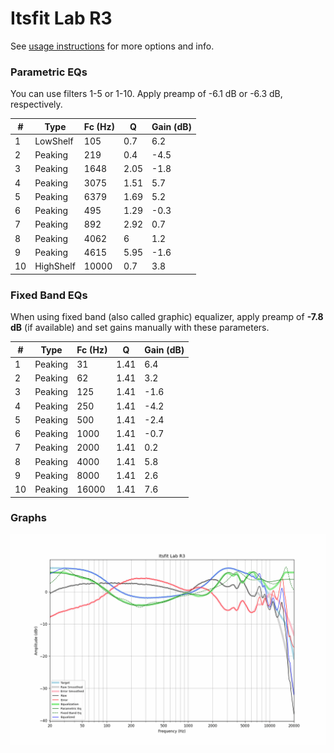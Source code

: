# Itsfit Lab R3
See [usage instructions](https://github.com/jaakkopasanen/AutoEq#usage) for more options and info.

### Parametric EQs
You can use filters 1-5 or 1-10. Apply preamp of -6.1 dB or -6.3 dB, respectively.

|   # | Type      |   Fc (Hz) |    Q |   Gain (dB) |
|-----|-----------|-----------|------|-------------|
|   1 | LowShelf  |       105 | 0.7  |         6.2 |
|   2 | Peaking   |       219 | 0.4  |        -4.5 |
|   3 | Peaking   |      1648 | 2.05 |        -1.8 |
|   4 | Peaking   |      3075 | 1.51 |         5.7 |
|   5 | Peaking   |      6379 | 1.69 |         5.2 |
|   6 | Peaking   |       495 | 1.29 |        -0.3 |
|   7 | Peaking   |       892 | 2.92 |         0.7 |
|   8 | Peaking   |      4062 | 6    |         1.2 |
|   9 | Peaking   |      4615 | 5.95 |        -1.6 |
|  10 | HighShelf |     10000 | 0.7  |         3.8 |

### Fixed Band EQs
When using fixed band (also called graphic) equalizer, apply preamp of **-7.8 dB** (if available) and set gains manually with these parameters.

|   # | Type    |   Fc (Hz) |    Q |   Gain (dB) |
|-----|---------|-----------|------|-------------|
|   1 | Peaking |        31 | 1.41 |         6.4 |
|   2 | Peaking |        62 | 1.41 |         3.2 |
|   3 | Peaking |       125 | 1.41 |        -1.6 |
|   4 | Peaking |       250 | 1.41 |        -4.2 |
|   5 | Peaking |       500 | 1.41 |        -2.4 |
|   6 | Peaking |      1000 | 1.41 |        -0.7 |
|   7 | Peaking |      2000 | 1.41 |         0.2 |
|   8 | Peaking |      4000 | 1.41 |         5.8 |
|   9 | Peaking |      8000 | 1.41 |         2.6 |
|  10 | Peaking |     16000 | 1.41 |         7.6 |

### Graphs
![](./Itsfit%20Lab%20R3.png)
